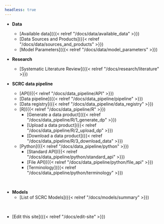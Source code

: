 ```yaml
---
headless: true
---
```


- **Data**
  - [Available data]({{< relref "/docs/data/available_data" >}})
  - [Data Sources and Products]({{< relref "/docs/data/sources_and_products" >}})
  - [Model Parameters]({{< relref "/docs/data/model_parameters" >}})

- **Research**
  - [Systematic Literature Review]({{< relref "/docs/research/literature" >}})

- **SCRC data pipeline**
  - [API]({{< relref "/docs/data_pipeline/API" >}})
  - [Data pipeline]({{< relref "/docs/data_pipeline/pipeline" >}})
  - [Data registry]({{< relref "/docs/data_pipeline/data_registry" >}})
  - [R]({{< relref "/docs/data_pipeline/R" >}})
    - [Generate a data product]({{< relref "/docs/data_pipeline/R/1_generate_dp" >}})
    - [Upload a data product]({{< relref "/docs/data_pipeline/R/2_upload_dp" >}})
    - [Download a data product]({{< relref "/docs/data_pipeline/R/3_download_data" >}})
  - [Python]({{< relref "/docs/data_pipeline/python" >}})
    - [Standard API]({{< relref "/docs/data_pipeline/python/standard_api" >}})
    - [File API]({{< relref "/docs/data_pipeline/python/file_api" >}})
    - [Terminology]({{< relref "/docs/data_pipeline/python/terminology" >}})
<br />

- **Models**
  - [List of SCRC Models]({{< relref "/docs/models/summary" >}})
<br />

- [Edit this site]({{< relref "/docs/edit-site" >}})
